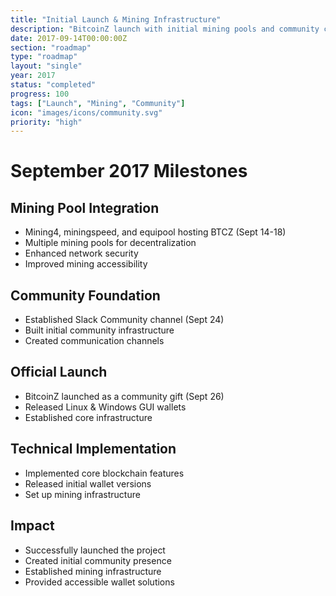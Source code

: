 ```yaml
---
title: "Initial Launch & Mining Infrastructure"
description: "BitcoinZ launch with initial mining pools and community channels"
date: 2017-09-14T00:00:00Z
section: "roadmap"
type: "roadmap"
layout: "single"
year: 2017
status: "completed"
progress: 100
tags: ["Launch", "Mining", "Community"]
icon: "images/icons/community.svg"
priority: "high"
---
```


# September 2017 Milestones

## Mining Pool Integration
- Mining4, miningspeed, and equipool hosting BTCZ (Sept 14-18)
- Multiple mining pools for decentralization
- Enhanced network security
- Improved mining accessibility

## Community Foundation
- Established Slack Community channel (Sept 24)
- Built initial community infrastructure
- Created communication channels

## Official Launch
- BitcoinZ launched as a community gift (Sept 26)
- Released Linux & Windows GUI wallets
- Established core infrastructure

## Technical Implementation
- Implemented core blockchain features
- Released initial wallet versions
- Set up mining infrastructure

## Impact
- Successfully launched the project
- Created initial community presence
- Established mining infrastructure
- Provided accessible wallet solutions
